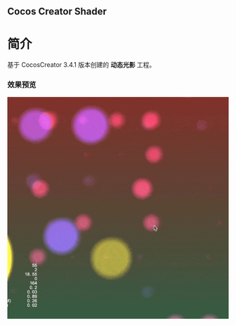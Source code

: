 ## Cocos Creator Shader

# 简介
基于 CocosCreator 3.4.1 版本创建的 **动态光影** 工程。

### 效果预览
![image](../../gif/202202/2022022432.gif)